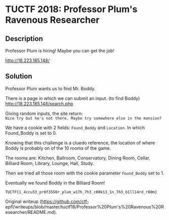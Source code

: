TUCTF 2018: Professor Plum's Ravenous Researcher  
=============================

## Description

Professor Plum is hiring! Maybe you can get the job!

http://18.223.185.148/

## Solution

Professor Plum wants us to find Mr. Boddy.

There is a page in which we can submit an input. (to find Boddy)  
http://18.223.185.148/search.php

Giving random inputs, the site return:  
`Nice try but he's not there. Maybe try somewhere else in the mansion?`

We have a cookie with 2 fields: `Found_Boddy` and `Location`. In which
Found_Boddy is set to 0.

Knowing that this challenge is a cluedo reference, the location of where Boddy
is probably on of the 10 rooms of the game.

The rooms are: Kitchen, Ballroom, Conservatory, Dining Room, Cellar, Billiard
Room, Library, Lounge, Hall, Study.

Then we tried all those room with the cookie parameter `Found_Boddy` set to 1.

Eventually we found Boddy in the Billiard Room!

`TUCTF{1_4ccu53_pr0f3550r_plum_w17h_7h3_c00k13_1n_7h3_b1ll14rd_r00m}`

Original writeup (https://github.com/ctf-
epfl/writeups/blob/master/tuctf18/Professor%20Plum's%20Ravenous%20Researcher/README.md).